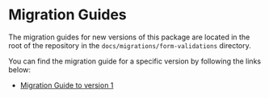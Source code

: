 # Migration Guides

The migration guides for new versions of this package are located in the root of the repository
in the `docs/migrations/form-validations` directory.

You can find the migration guide for a specific version by following the links below:

- [Migration Guide to version 1][migration-guide-v1]

[migration-guide-v1]: https://github.com/lmc-eu/spirit-design-system/blob/main/docs/migrations/form-validations/migration-v1.md

